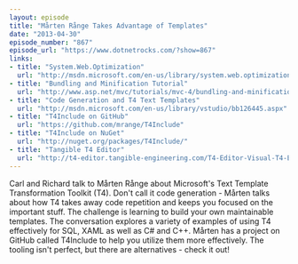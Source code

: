 ```yaml
---
layout: episode
title: "Mårten Rånge Takes Advantage of Templates"
date: "2013-04-30"
episode_number: "867"
episode_url: "https://www.dotnetrocks.com/?show=867"
links:
- title: "System.Web.Optimization"
  url: "http://msdn.microsoft.com/en-us/library/system.web.optimization.aspx"
- title: "Bundling and Minification Tutorial"
  url: "http://www.asp.net/mvc/tutorials/mvc-4/bundling-and-minification"
- title: "Code Generation and T4 Text Templates"
  url: "http://msdn.microsoft.com/en-us/library/vstudio/bb126445.aspx"
- title: "T4Include on GitHub"
  url: "https://github.com/mrange/T4Include"
- title: "T4Include on NuGet"
  url: "http://nuget.org/packages/T4Include/"
- title: "Tangible T4 Editor"
  url: "http://t4-editor.tangible-engineering.com/T4-Editor-Visual-T4-Editing.html"
---
```


Carl and Richard talk to Mårten Rånge about Microsoft's Text Template Transformation Toolkit (T4). Don't call it code generation - Mårten talks about how T4 takes away code repetition and keeps you focused on the important stuff. The challenge is learning to build your own maintainable templates. The conversation explores a variety of examples of using T4 effectively for SQL, XAML as well as C# and C++. Mårten has a project on GitHub called T4Include to help you utilize them more effectively. The tooling isn't perfect, but there are alternatives - check it out!
